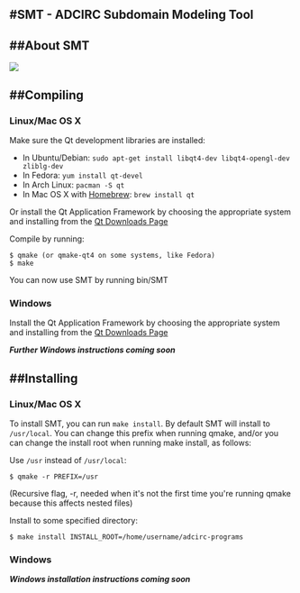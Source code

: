 #SMT - ADCIRC Subdomain Modeling Tool
-------------------------------------------------------------------------------

##About SMT
-------------------------------------------------------------------------------
![](https://raw.githubusercontent.com/atdyer/SMT/master/images/caseStudy_allCreated.png)


##Compiling
-------------------------------------------------------------------------------

### Linux/Mac OS X

Make sure the Qt development libraries are installed:

* In Ubuntu/Debian: `sudo apt-get install libqt4-dev libqt4-opengl-dev zliblg-dev`
* In Fedora:        `yum install qt-devel`
* In Arch Linux:    `pacman -S qt`
* In Mac OS X with [Homebrew](http://mxcl.github.io/homebrew/): `brew install qt`

Or install the Qt Application Framework by choosing the appropriate system
and installing from the [Qt Downloads Page](http://qt-project.org/downloads)

Compile by running:

    $ qmake (or qmake-qt4 on some systems, like Fedora)
    $ make

You can now use SMT by running bin/SMT

### Windows

Install the Qt Application Framework by choosing the appropriate system
and installing from the [Qt Downloads Page](http://qt-project.org/downloads) 

***Further Windows instructions coming soon***

  
##Installing
---------------------------------------------------

### Linux/Mac OS X

To install SMT, you can run `make install`. By default SMT will install
to `/usr/local`. You can change this prefix when running qmake, and/or you can
change the install root when running make install, as follows:

Use `/usr` instead of `/usr/local`:

    $ qmake -r PREFIX=/usr
  
(Recursive flag, -r, needed when it's not the first time you're running qmake
because this affects nested files)

Install to some specified directory:

    $ make install INSTALL_ROOT=/home/username/adcirc-programs
    
### Windows

***Windows installation instructions coming soon***

